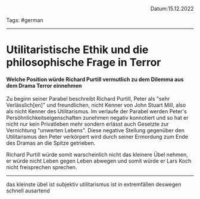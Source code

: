 <p align="right">Datum:15.12.2022</p>

Tags: #german 

---
# Utilitaristische Ethik und die philosophische Frage in Terror
#### Welche Position würde Richard Purtill vermutlich zu dem Dilemma aus dem Drama Terror einnehmen
Zu beginn seiner Parabel beschreibt Richard Purtill, Peter als "sehr Verlässlich\[en\]" und freundlichen, nicht Kenner von John Stuart Mill, also als nicht Kenner des Utilitarismus. Im verlaufe der Parabel werden Peter's Persöhnlichkeitseigenschaften zunehmen negativ konnotiert und so hat er nicht nur kein Privatleben mehr sondern erlässt auch Gesetzte zur Vernichtung "unwerten Lebens". Diese negative Stellung gegenüber den Utilitarismus  den Peter verkörpert wird durch seiner Ermordung zum Ende des Dramas an die Spitze getrieben. 

Richard Purtill würde somit warscheinlich nicht das kleinere Übel nehmen, er würde nicht Leben gegen Leben abwegen und somit würde er Lars Koch nicht freisprechen sprechen. 

---

das kleinste übel ist subjektiv
utilitarismus ist in extremfällen deswegen schnell ausartend
